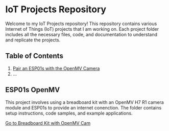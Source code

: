 # IoT Projects Repository

Welcome to my IoT Projects repository! This repository contains various Internet of Things (IoT) projects that I am working on. Each project folder includes all the necessary files, code, and documentation to understand and replicate the projects.

## Table of Contents

1. [Pair an ESP01s with the OpenMV Camera](#ESP01s-OpenMV)
2. ...

## ESP01s OpenMV

This project involves using a breadboard kit with an OpenMV H7 R1 camera module and ESP01s to provide an internet conenction. The folder contains setup instructions, code samples, and example applications.

[Go to Breadboard Kit with OpenMV Cam](./Breadboard-Kit-with-OpenMV-Cam)


